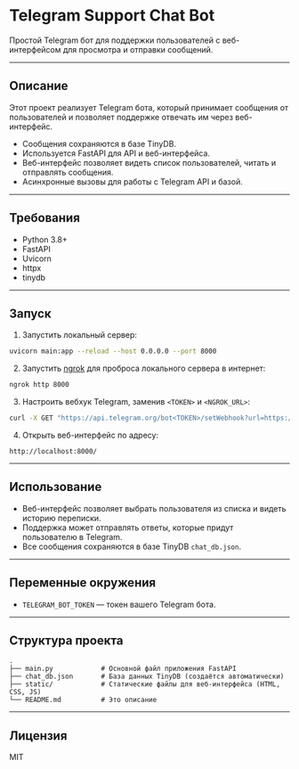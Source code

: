 
# Telegram Support Chat Bot

Простой Telegram бот для поддержки пользователей с веб-интерфейсом для просмотра и отправки сообщений.

---

## Описание

Этот проект реализует Telegram бота, который принимает сообщения от пользователей и позволяет поддержке отвечать им через веб-интерфейс.

- Сообщения сохраняются в базе TinyDB.
- Используется FastAPI для API и веб-интерфейса.
- Веб-интерфейс позволяет видеть список пользователей, читать и отправлять сообщения.
- Асинхронные вызовы для работы с Telegram API и базой.

---

## Требования

- Python 3.8+
- FastAPI
- Uvicorn
- httpx
- tinydb

---


## Запуск

1. Запустить локальный сервер:

```bash
uvicorn main:app --reload --host 0.0.0.0 --port 8000
```

2. Запустить [ngrok](https://ngrok.com) для проброса локального сервера в интернет:

```bash
ngrok http 8000
```

3. Настроить вебхук Telegram, заменив `<TOKEN>` и `<NGROK_URL>`:

```bash
curl -X GET "https://api.telegram.org/bot<TOKEN>/setWebhook?url=https://<NGROK_URL>/webhook"
```

4. Открыть веб-интерфейс по адресу:

```
http://localhost:8000/
```

---

## Использование

- Веб-интерфейс позволяет выбрать пользователя из списка и видеть историю переписки.
- Поддержка может отправлять ответы, которые придут пользователю в Telegram.
- Все сообщения сохраняются в базе TinyDB `chat_db.json`.

---

## Переменные окружения

- `TELEGRAM_BOT_TOKEN` — токен вашего Telegram бота.

---

## Структура проекта

```
.
├── main.py            # Основной файл приложения FastAPI
├── chat_db.json       # База данных TinyDB (создаётся автоматически)
├── static/            # Статические файлы для веб-интерфейса (HTML, CSS, JS)
└── README.md          # Это описание
```

---

## Лицензия

MIT


